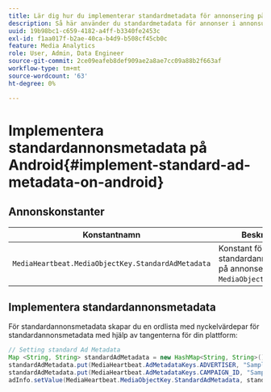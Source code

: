```yaml
---
title: Lär dig hur du implementerar standardmetadata för annonsering på Android
description: Så här använder du standardmetadata för annonser i annonsuppföljning på Android.
uuid: 19b98bc1-c659-4182-a4ff-b3340fe2453c
exl-id: f1aa017f-b2ae-40ca-b4d9-b508cf45cb0c
feature: Media Analytics
role: User, Admin, Data Engineer
source-git-commit: 2ce09eafeb8def909ae2a8ae7cc09a88b2f663af
workflow-type: tm+mt
source-wordcount: '63'
ht-degree: 0%

---
```


# Implementera standardannonsmetadata på Android{#implement-standard-ad-metadata-on-android}

## Annonskonstanter

| Konstantnamn | Beskrivning   |
|---|---|
| `MediaHeartbeat.MediaObjectKey.StandardAdMetadata` | Konstant för att bifoga standardannonsmetadata på annonsen `MediaObject`. |

## Implementera standardannonsmetadata

För standardannonsmetadata skapar du en ordlista med nyckelvärdepar för standardannonsmetadata med hjälp av tangenterna för din plattform:

```java
// Setting standard Ad Metadata 
Map <String, String> standardAdMetadata = new HashMap<String, String>(); 
standardAdMetadata.put(MediaHeartbeat.AdMetadataKeys.ADVERTISER, "Sample Advertiser"); 
standardAdMetadata.put(MediaHeartbeat.AdMetadataKeys.CAMPAIGN_ID, "Sample Campaign"); 
adInfo.setValue(MediaHeartbeat.MediaObjectKey.StandardAdMetadata, standardAdMetadata); 
```
